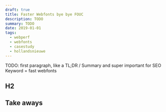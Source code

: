 ```yaml
---
draft: true
title: Faster Webfonts bye bye FOUC
description: TODO
summary: TODO
date: 2019-01-01
tags:
  - webperf
  - webfonts
  - casestudy
  - hollandsnieuwe
---
```


TODO: first paragraph, like a TL;DR / Summary and super important for SEO
Keyword = fast webfonts


## H2


## Take aways

